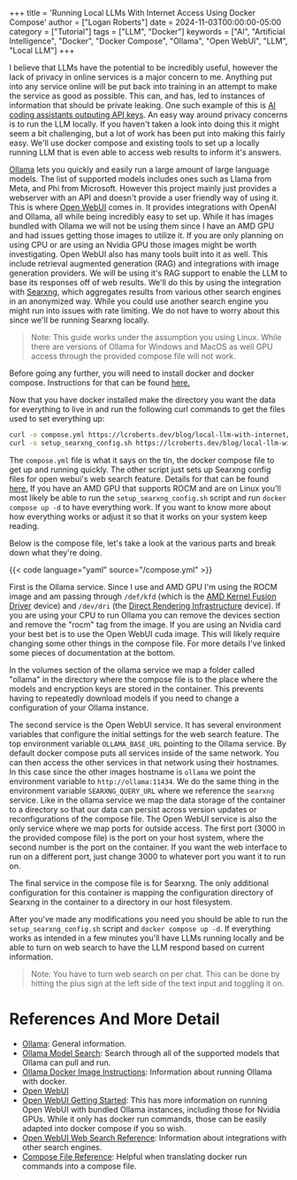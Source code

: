 +++
title = 'Running Local LLMs With Internet Access Using Docker Compose'
author = ["Logan Roberts"]
date = 2024-11-03T00:00:00-05:00
category = ["Tutorial"]
tags = ["LLM", "Docker"]
keywords = ["AI", "Artificial Intelligence", "Docker", "Docker Compose", "Ollama", "Open WebUI", "LLM", "Local LLM"]
+++

I believe that LLMs have the potential to be incredibly useful, however the
lack of privacy in online services is a major concern to me. Anything put into
any service online will be put back into training in an attempt to make the
service as good as possible. This can, and has, led to instances of information
that should be private leaking. One such example of this is [AI coding
assistants outputing API
keys](https://www.theregister.com/2023/09/19/github_copilot_amazon_api/). An
easy way around privacy concerns is to run the LLM locally. If you haven't
taken a look into doing this it might seem a bit challenging, but a lot of work
has been put into making this fairly easy. We'll use docker compose and
existing tools to set up a locally running LLM that is even able to access web
results to inform it's answers.

[Ollama](https://github.com/ollama/ollama) lets you quickly and easily run a
large amount of large language models. The list of supported models includes
ones such as Llama from Meta, and Phi from Microsoft. However this project
mainly just provides a webserver with an API and doesn't provide a user
friendly way of using it. This is where [Open
WebUI](https://github.com/open-webui/open-webui) comes in. It provides
integrations with OpenAI and Ollama, all while being incredibly easy to set up.
While it has images bundled with Ollama we will not be using them since I have
an AMD GPU and had issues getting those images to utilize it. If you are only
planning on using CPU or are using an Nvidia GPU those images might be worth
investigating. Open WebUI also has many tools built into it as well. This
include retrieval augmented generation (RAG) and integrations with image
generation providers. We will be using it's RAG support to enable the LLM to
base its responses off of web results. We'll do this by using the integration
with [Searxng](https://github.com/searxng/searxng), which aggregates results
from various other search engines in an anonymized way. While you could use
another search engine you might run into issues with rate limiting. We do not
have to worry about this since we'll be running Searxng locally.

> Note: This guide works under the assumption you using Linux. While there are
> versions of Ollama for Windows and MacOS as well GPU access through the
> provided compose file will not work.

Before going any further, you will need to install docker and docker compose.
Instructions for that can be found
[here.](https://docs.docker.com/engine/install/)

Now that you have docker installed make the directory you want the data for
everything to live in and run the following curl commands to get the files used
to set everything up:

```bash
curl -o compose.yml https://lcroberts.dev/blog/local-llm-with-internet/compose.yml
curl -o setup_searxng_config.sh https://lcroberts.dev/blog/local-llm-with-internet/setup_searxng_config.sh && chmod +x ./setup_searxng_config.sh
```

The `compose.yml` file is what it says on the tin, the docker compose file to
get up and running quickly. The other script just sets up Searxng config files
for open webui's web search feature. Details for that can be found
[here.](https://docs.openwebui.com/tutorials/features/web_search/) If you have
an AMD GPU that supports ROCM and are on Linux you'll most likely be able to
run the `setup_searxng_config.sh` script and run `docker compose up -d` to have
everything work. If you want to know more about how everything works or adjust
it so that it works on your system keep reading.

Below is the compose file, let's take a look at the various parts and break
down what they're doing.

{{< code language="yaml" source="/compose.yml" >}}

First is the Ollama service. Since I use and AMD GPU I'm using the ROCM image
and am passing through `/def/kfd` (which is the [AMD Kernel Fusion
Driver](https://en.wikipedia.org/wiki/AMDgpu_(Linux_kernel_module)) device) and
`/dev/dri` (the [Direct Rendering
Infrastructure](https://en.wikipedia.org/wiki/Direct_Rendering_Infrastructure)
device). If you are using your CPU to run Ollama you can remove the devices
section and remove the "rocm" tag from the image. If you are using an Nvidia
card your best bet is to use the Open WebUI cuda image. This will likely
require changing some other things in the compose file. For more details I've
linked some pieces of documentation at the bottom. 

In the volumes section of the ollama service we map a folder called "ollama" in
the directory where the compose file is to the place where the models and
encryption keys are stored in the container. This prevents having to repeatedly
download models if you need to change a configuration of your Ollama instance.

The second service is the Open WebUI service. It has several environment
variables that configure the initial settings for the web search feature. The
top environment variable `OLLAMA_BASE_URL` pointing to the Ollama service. By
default docker compose puts all services inside of the same network. You can
then access the other services in that network using their hostnames. In this
case since the other images hostname is `ollama` we point the environment
variable to `http://ollama:11434`. We do the same thing in the environment
variable `SEARXNG_QUERY_URL` where we reference the `searxng` service. Like in
the ollama service we map the data storage of the container to a directory so
that our data can persist across version updates or reconfigurations of the
compose file. The Open WebUI service is also the only service where we map
ports for outside access. The first port (3000 in the provided compose file) is
the port on your host system, where the second number is the port on the
container. If you want the web interface to run on a different port, just
change 3000 to whatever port you want it to run on.

The final service in the compose file is for Searxng. The only additional
configuration for this container is mapping the configuration directory of
Searxng in the container to a directory in our host filesystem.

After you've made any modifications you need you should be able to run the
`setup_searxng_config.sh` script and `docker compose up -d`. If everything
works as intended in a few minutes you'll have LLMs running locally and be able
to turn on web search to have the LLM respond based on current information.

> Note: You have to turn web search on per chat. This can be done by hitting
> the plus sign at the left side of the text input and toggling it on.

# References And More Detail

- [Ollama](https://github.com/ollama/ollama): General information.
- [Ollama Model Search](https://ollama.com/library): Search through all of the supported models that Ollama can pull and run.
- [Ollama Docker Image Instructions](https://hub.docker.com/r/ollama/ollama): Information about running Ollama with docker.
- [Open WebUI](https://github.com/open-webui/open-webui)
- [Open WebUI Getting Started](https://docs.openwebui.com/getting-started/):
This has more information on running Open WebUI with bundled Ollama instances,
including those for Nvidia GPUs. While it only has docker run commands, those
can be easily adapted into docker compose if you so wish.
- [Open WebUI Web Search
Reference](https://docs.openwebui.com/tutorials/features/web_search/): Information about integrations with other search engines.
- [Compose File Reference](https://docs.docker.com/reference/compose-file/): Helpful when translating docker run commands into a compose file.
